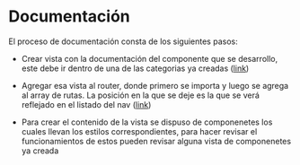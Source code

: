 # Documentación
El proceso de documentación consta de los siguientes pasos:

- Crear vista con la documentación del componente que se desarrollo, este debe ir dentro de una de las categorias ya creadas ([link](https://github.com/eclass/ui-kit/tree/documentation/src/documentation/pages))
  
- Agregar esa vista al router, donde primero se importa y luego se agrega al array de rutas. La posición en la que se deje es la que se verá reflejado en el listado del nav ([link](https://github.com/eclass/ui-kit/blob/documentation/src/documentation/utils/routes.tsx))
  
- Para crear el contenido de la vista se dispuso de componenetes los cuales llevan los estilos correspondientes, para hacer revisar el funcionamientos de estos pueden revisar alguna vista de componenetes ya creada